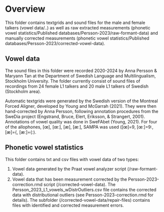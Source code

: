# Overview
This folder contains textgrids and sound files for the male and female talkers (vowel data/..) as well as raw extracted measurements (phonetic vowel statistics/Published databases/Persson-2023/raw-formant-data) and manually corrected measurements (phonetic vowel statistics/Published databases/Persson-2023/corrected-vowel-data). 

## Vowel data
The sound files in this folder were recorded 2020-2024 by Anna Persson & Maryann Tan at the Department of Swedish Language and Multilingualism, Stockholm University. The folder currently consist of sound files of recordings from 24 female L1 talkers and 20 male L1 talkers of Swedish (Stockholm area).

Automatic textgrids were generated by the Swedish version of the Montreal Forced Aligner, developed by Young and McGarrah (2021). They were then hand-corrected by Anna Persson, following annotation procedures from the SweDia project (Engstrand, Bruce, Elert, Eriksson, & Strangert, 2001). Annotations of vowel quality was done in SweFAbet (Young, 2021). For four of the allophones, [œ], [œː], [æ], [æː], SAMPA was used ([œ]=9, [œː]=9:, [æ]={, [æː]={:).

## Phonetic vowel statistics
This folder contains txt and csv files with vowel data of two types: 
1) Vowel data generated by the Praat vowel analyzer script (/raw-formant-data). 
2) Vowel data that has been measurement corrected by the Persson-2023-correction.rmd script (/corrected-vowel-data). The Persson_2023_L1_vowels_wDistrOutliers.csv file contains the corrected data with distributional outliers (see Persson-2023-correction.rmd for details). The subfolder (/corrected-vowel-data/repair-files) contains files with identified and corrected measurement errors.